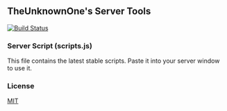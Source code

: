 ## TheUnknownOne's Server Tools

[![Build Status](https://travis-ci.org/TheUnknownOne/PO-Server-Tools.png?branch=master)](https://travis-ci.org/TheUnknownOne/PO-Server-Tools)

### Server Script (scripts.js)

This file contains the latest stable scripts. Paste it into your server window to use it.

### License
[MIT](LICENSE)